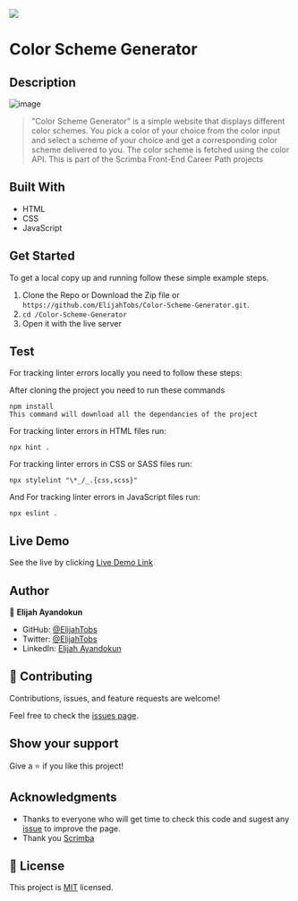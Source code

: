 ![](https://img.shields.io/badge/Scrimba-Front--End--Career--Path-blue)

# Color Scheme Generator

## Description

![image](https://user-images.githubusercontent.com/16058470/199346610-4d01ae72-9655-43fb-ad10-541d6e84c9fc.png)

> "Color Scheme Generator" is a simple website that displays different color schemes.
You pick a color of your choice from the color input and select a scheme of your choice and get a corresponding color scheme delivered to you. The color scheme is fetched using the color API.
> This is part of the Scrimba Front-End Career Path projects

## Built With

- HTML
- CSS
- JavaScript

## Get Started

To get a local copy up and running follow these simple example steps.

1. Clone the Repo or Download the Zip file or ``` https://github.com/ElijahTobs/Color-Scheme-Generator.git ```.
2. ``` cd /Color-Scheme-Generator ```
3. Open it with the live server

## Test

For tracking linter errors locally you need to follow these steps:

After cloning the project you need to run these commands

``` npm install ```  
`` This command will download all the dependancies of the project ``

For tracking linter errors in HTML files run:

``` npx hint . ```

For tracking linter errors in CSS or SASS files run:

``` npx stylelint "\*_/_.{css,scss}" ```

And For tracking linter errors in JavaScript files run:

``` npx eslint . ```

## Live Demo

See the live by clicking [Live Demo Link](https://elijahtobs.github.io/Color-Scheme-Generator/)

## Author

👤 **Elijah Ayandokun**

- GitHub: [@ElijahTobs](https://github.com/ElijahTobs)
- Twitter: [@ElijahTobs](https://twitter.com/ElijahTobs)
- LinkedIn: [Elijah Ayandokun](https://www.linkedin.com/in/elijahayandokun/)

## 🤝 Contributing

Contributions, issues, and feature requests are welcome!

Feel free to check the [issues page](../../issues/).

## Show your support

Give a ⭐️ if you like this project!

## Acknowledgments

- Thanks to everyone who will get time to check this code and sugest any [issue](https://github.com/tresorsawasawa/MyPortfolio/issues) to improve the page.
- Thank you [Scrimba](https://www.scrimba.com/)

## 📝 License

This project is [MIT](./MIT.md) licensed.
